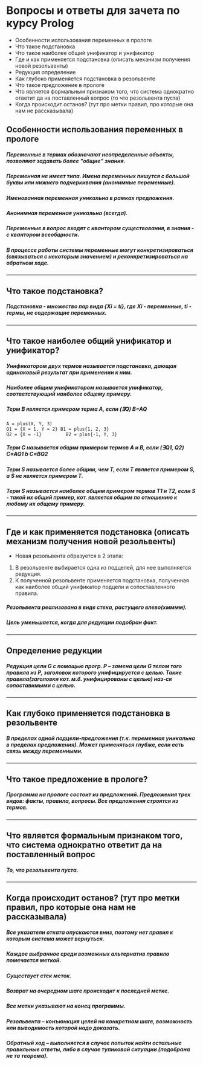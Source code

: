 # Вопросы и ответы для зачета по курсу Prolog
+ Особенности использования переменных в прологе
+ Что такое подстановка
+ Что такое наиболее общий унификатор и унификатор
+ Где и как применяется подстановка (описать механизм получения новой резольвенты)
+ Редукция определение
+ Как глубоко применяется подстановка в резольвенте
+ Что такое предложение в прологе
+ Что является формальным признаком того, что система однократно ответит да на поставленный вопрос (то что резольвента пуста)
+ Когда происходит останов? (тут про метки правил, про которые она нам не рассказывала)

## Особенности использования переменных в прологе

##### Переменные в термах обозначают неопределенные объекты, позволяют задавать более "общие" знания.
##### Переменная не имеет типа. Имена переменных пишутся с большой буквы или нижнего подчеркивания (анонимные переменные).
##### Именованная переменная уникальна в рамках предложения.
##### Анонимная переменная уникальна (всегда).
##### Переменные в вопрос входят с квантором существования, в знания - с квантором всеобщности.
##### В процессе работы системы переменные могут конкретизироваться (связываться с некоторым значением) и реконкретизироваться на  обратном ходе.

---
## Что такое подстановка?

##### Подстановка - множество пар вида {Xi = ti}, где Xi - переменные, ti - термы, не содержащие переменных.
---
## Что такое наиболее общий унификатор и унификатор?
##### ***Унификатором*** двух термов называется подстановка, дающая одинаковый результат при применении к ним.
##### ***Наиболее общим унификатором*** называется унификатор, соответствующий наиболее общему примеру.

##### Терм В является примером терма А, если (∃Q) B=AQ
``` 
A = plus(X, Y, 3)
Q1 = {X = 1, Y = 2}	B1 = plus{1, 2, 3}
Q2 = {X = -1}	      B2 = plus{-1, Y, 3}
```
##### Терм С называется общим примером термов А и В, если (∃Q1, Q2) C=AQ1 b C=BQ2
##### Терм S называется более общим, чем Т, если Т является примером S, а S не является примером Т.
##### Терм S называется наиболее общим примером термов Т1 и Т2, если S - такой их общий пример, кот. является общим по отношению к любому их общему примеру.
---
##  Где и как применяется подстановка (описать механизм получения новой резольвенты)

*  Новая резольвента образуется в 2 этапа:
 1. В резольвенте выбирается одна из подцелей, для нее выполняется редукция.
 2.	К полученной резольвенте применяется подстановка, полученная как наиболее общий унификатор подцели и сопоставленного правила.
##### Резольвента реализована в виде стека, растущего влево(хмммм).
##### Цель уменьшается, когда для редукции подобран факт.
---
##  Определение редукции

##### Редукция цели G с помощью прогр. Р – замена цели G телом того правила из Р, заголовок которого унифицируется с целью. Такие правила(заголовки кот. м.б. унифицированы с целью) наз-ся сопоставимыми с целью.
---

##  Как глубоко применяется подстановка в резольвенте

##### В пределах одной подцели-предложения (т.к. переменная уникальна в пределах предложения). Может применяться глубже, если есть связь между переменными.
---

##  Что такое предложение в прологе?

##### Программа на прологе состоит из предложений. Предложения трех видов: факты, правила, вопросы. Все предложения строятся из термов.
---

##  Что является формальным признаком того, что система однократно ответит да на поставленный вопрос 

##### То, что резольвента пуста.
---

##  Когда происходит останов? (тут про метки правил, про которые она нам не рассказывала)

##### Все указатели отката опускаются вниз, поэтому нет правил к которым система может вернуться.
##### Каждое выбранное среди возможных альтернатив правило помечается меткой. 
##### Существует стек меток. 
##### Возврат на очередном шаге происходит к последней метке.
##### Все метки указывают на конец программы.
##### Резольвента – конъюнкция целей на конкретном шаге, возможность или выводимость которой надо доказать.
##### Обратный ход – выполняется в случае попыток найти остальные правильные ответы, либо в случае тупиковой ситуации (подобрана не та теорема).
